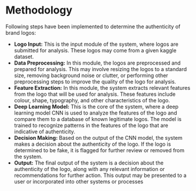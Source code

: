 # Methodology

Following steps have been implemented to determine the authenticity of brand logos:

- **Logo Input:** This is the input module of the system, where logos are submitted for
analysis. These logos may come from a given kaggle dataset.
- **Data Preprocessing:** In this module, the logos are preprocessed and prepared for
analysis. This may involve resizing the logos to a standard size, removing
background noise or clutter, or performing other preprocessing steps to improve the
quality of the logo for analysis.
- **Feature Extraction:** In this module, the system extracts relevant features from the
logo that will be used for analysis. These features include colour, shape, typography,
and other characteristics of the logo.
- **Deep Learning Model:** This is the core of the system, where a deep learning model
CNN is used to analyze the features of the logo and compare them to a database of
known legitimate logos. The model is trained to recognize patterns in the features of
the logo that are indicative of authenticity.
- **Decision Making:** Based on the output of the CNN model, the system makes a
decision about the authenticity of the logo. If the logo is determined to be fake, it is
flagged for further review or removed from the system.
- **Output:** The final output of the system is a decision about the authenticity of the logo,
along with any relevant information or recommendations for further action. This output
may be presented to a user or incorporated into other systems or processes
